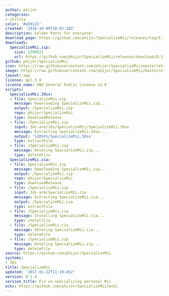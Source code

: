 ```yaml
---
author: phijor
categories:
- utility
color: '#a59123'
created: '2016-10-09T18:02:18Z'
description: Golden Pants for everyone!
download_page: https://github.com/phijor/SpecializeMii/releases/tag/0.1.4
downloads:
  SpecializeMii.zip:
    size: 1290621
    url: https://github.com/phijor/SpecializeMii/releases/download/0.1.4/SpecializeMii.zip
github: phijor/SpecializeMii
icon: https://raw.githubusercontent.com/phijor/SpecializeMii/master/etc/icon.png
image: https://raw.githubusercontent.com/phijor/SpecializeMii/master/etc/banner.png
layout: app
license: gpl-3.0
license_name: GNU General Public License v3.0
scripts:
  SpecializeMii.3dsx:
  - file: SpecializeMii.zip
    message: Downloading SpecializeMii.zip...
    output: /SpecializeMii.zip
    repo: phijor/SpecializeMii
    type: downloadRelease
  - file: /SpecializeMii.zip
    input: 3ds-arm/3ds/SpecializeMii/SpecializeMii.3dsx
    message: Extracting SpecializeMii.3dsx...
    output: '%3DSX%/SpecializeMii.3dsx'
    type: extractFile
  - file: /SpecializeMii.zip
    message: Deleting SpecializeMii.zip...
    type: deleteFile
  SpecializeMii.cia:
  - file: SpecializeMii.zip
    message: Downloading SpecializeMii.zip...
    output: /SpecializeMii.zip
    repo: phijor/SpecializeMii
    type: downloadRelease
  - file: /SpecializeMii.zip
    input: 3ds-arm/SpecializeMii.cia
    message: Extracting SpecializeMii.cia...
    output: /SpecializeMii.cia
    type: extractFile
  - file: /SpecializeMii.cia
    message: Installing SpecializeMii.cia...
    type: installCia
  - file: /SpecializeMii.cia
    message: Deleting SpecializeMii.cia...
    type: deleteFile
  - file: /SpecializeMii.zip
    message: Deleting SpecializeMii.zip...
    type: deleteFile
source: https://github.com/phijor/SpecializeMii
systems:
- 3DS
title: SpecializeMii
updated: '2017-01-22T11:19:45Z'
version: 0.1.4
version_title: Fix un-specializing personal Mii
wiki: https://github.com/phijor/SpecializeMii/wiki
---
```

